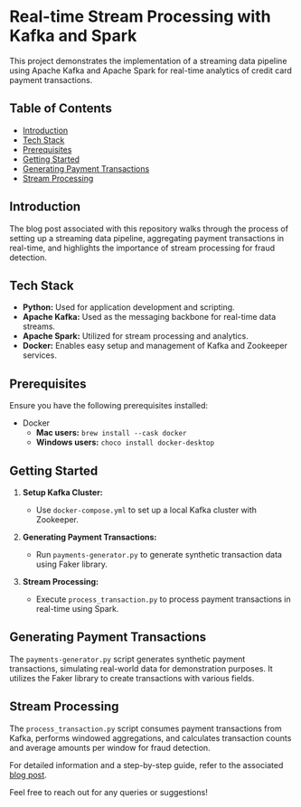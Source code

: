 # Real-time Stream Processing with Kafka and Spark

This project demonstrates the implementation of a streaming data pipeline using Apache Kafka and Apache Spark for real-time analytics of credit card payment transactions.

## Table of Contents

- [Introduction](#introduction)
- [Tech Stack](#tech-stack)
- [Prerequisites](#prerequisites)
- [Getting Started](#getting-started)
- [Generating Payment Transactions](#generating-payment-transactions)
- [Stream Processing](#stream-processing)

## Introduction

The blog post associated with this repository walks through the process of setting up a streaming data pipeline, aggregating payment transactions in real-time, and highlights the importance of stream processing for fraud detection.

## Tech Stack

- **Python:** Used for application development and scripting.
- **Apache Kafka:** Used as the messaging backbone for real-time data streams.
- **Apache Spark:** Utilized for stream processing and analytics.
- **Docker:** Enables easy setup and management of Kafka and Zookeeper services.

## Prerequisites

Ensure you have the following prerequisites installed:

- Docker
  - **Mac users:** `brew install --cask docker`
  - **Windows users:** `choco install docker-desktop`

## Getting Started

1. **Setup Kafka Cluster:**
   - Use `docker-compose.yml` to set up a local Kafka cluster with Zookeeper.

2. **Generating Payment Transactions:**
   - Run `payments-generator.py` to generate synthetic transaction data using Faker library.

3. **Stream Processing:**
   - Execute `process_transaction.py` to process payment transactions in real-time using Spark.

## Generating Payment Transactions

The `payments-generator.py` script generates synthetic payment transactions, simulating real-world data for demonstration purposes. It utilizes the Faker library to create transactions with various fields.

## Stream Processing

The `process_transaction.py` script consumes payment transactions from Kafka, performs windowed aggregations, and calculates transaction counts and average amounts per window for fraud detection.

For detailed information and a step-by-step guide, refer to the associated [blog post](https://medium.com/@kishorchukka/stream-processing-with-kafka-and-spark-b6fd7e2144bb).

Feel free to reach out for any queries or suggestions!

